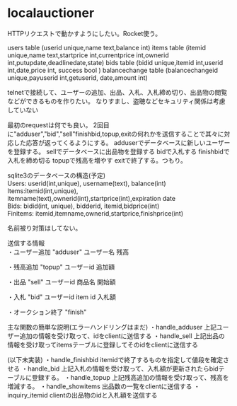 # localauctioner

HTTPリクエストで動かすようにしたい。Rocket使う。









users table (userid unique,name text,balance int)
items table (itemid unique,name text,startprice int,currentprice int,ownerid int,putupdate,deadlinedate,state)
bids table (bidid unique,itemid int,userid int,date,price int, success bool )
balancechange table (balancechangeid unique,payuserid int,getuserid, date,amount int)










telnetで接続して、ユーザーの追加、出品、入札、入札締め切り、出品物の閲覧などができるものを作りたい。
なりすまし、盗聴などセキュリティ関係は考慮していない

最初のrequestは何でも良い。
2回目に"adduser","bid","sell"finishbid,topup,exitの何れかを送信することで其々に対応した応答が返ってくるようにする。
adduserでデータベースに新しいユーザーを登録する。
sellでデータベースに出品物を登録する
bidで入札する
finishbidで入札を締め切る
topupで残高を増やす
exitで終了する。つもり。

sqlite3のデータベースの構造(予定) <br>
Users: userid(int,unique), username(text), balance(int) <br>
Items:itemid(int,unique), itemname(text),ownerid(int),startprice(int),expiration date<br>
Bids: bidid(int, unique), bidderid, itemid,bidprice(int) <br>
Finitems: itemid,itemname,ownerid,startprice,finishprice(int)<br>



名前被り対策はしてない。

送信する情報<br>
・ユーザー追加
"adduser"
ユーザー名
残高

・残高追加
"topup"
ユーザーid
追加額

・出品
"sell"
ユーザーid
商品名
開始額

・入札
"bid"
ユーザーid
item id
入札額

・オークション終了
"finish"


主な関数の簡単な説明(エラーハンドリングはまだ)
・handle_adduser
上記ユーザー追加の情報を受け取って、idをclientに送信する
・handle_sell
上記出品の情報を受け取ってitemsテーブルに登録してそのidをclientに送信する


(以下未実装)
・handle_finishbid
itemidで終了するものを指定して値段を確定させる
・handle_bid
上記入札の情報を受け取って、入札額が更新されたらbidテーブルに登録する。
・handle_topup
上記残高追加の情報を受け取って、残高を増減する。
・handle_showitems
出品数の一覧をclientに送信する
・inquiry_itemid
clientの出品物のidと入札額を送信する
